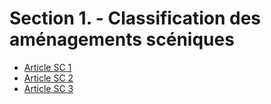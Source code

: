 # Section 1. - Classification des aménagements scéniques

- [Article SC 1](article-sc-1.md)
- [Article SC 2](article-sc-2.md)
- [Article SC 3](article-sc-3.md)
